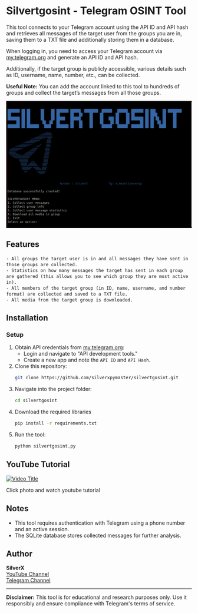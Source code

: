 # Silvertgosint - Telegram OSINT Tool

This tool connects to your Telegram account using the API ID and API hash and retrieves all messages of the target user from the groups you are in, saving them to a TXT file and additionally storing them in a database.  

When logging in, you need to access your Telegram account via [my.telegram.org](https://my.telegram.org) and generate an API ID and API hash.  

Additionally, if the target group is publicly accessible, various details such as ID, username, name, number, etc., can be collected.  

**Useful Note:** You can add the account linked to this tool to hundreds of groups and collect the target’s messages from all those groups.

![Image Alt](https://github.com/silverxpymaster/silvertgosint/blob/main/Screenshot.png?raw=true)

## Features
```
- All groups the target user is in and all messages they have sent in those groups are collected.  
- Statistics on how many messages the target has sent in each group are gathered (this allows you to see which group they are most active in).  
- All members of the target group (in ID, name, username, and number format) are collected and saved to a TXT file.  
- All media from the target group is downloaded.
```

## Installation

### Setup
1. Obtain API credentials from [my.telegram.org](https://my.telegram.org):
   - Login and navigate to "API development tools."
   - Create a new app and note the `API ID` and `API Hash`.
2. Clone this repository:
   ```bash
   git clone https://github.com/silverxpymaster/silvertgosint.git
   ```
3. Navigate into the project folder:
   ```bash
   cd silvertgosint
   ```
4. Download the required libraries
   ```bash
   pip install -r requirements.txt
   ```
4. Run the tool:
   ```bash
   python silvertgosint.py
   ```
## YouTube Tutorial
[![Video Title](https://img.youtube.com/vi/U9mA-wkfxY4/0.jpg)](https://www.youtube.com/watch?v=U9mA-wkfxY4)

Click photo and watch youtube tutorial

## Notes
- This tool requires authentication with Telegram using a phone number and an active session.
- The SQLite database stores collected messages for further analysis.

## Author
**SilverX**  
[YouTube Channel](https://youtube.com/@silverxcyber)  
[Telegram Channel](https://t.me/silverxvip)

---
**Disclaimer:** This tool is for educational and research purposes only. Use it responsibly and ensure compliance with Telegram's terms of service.

